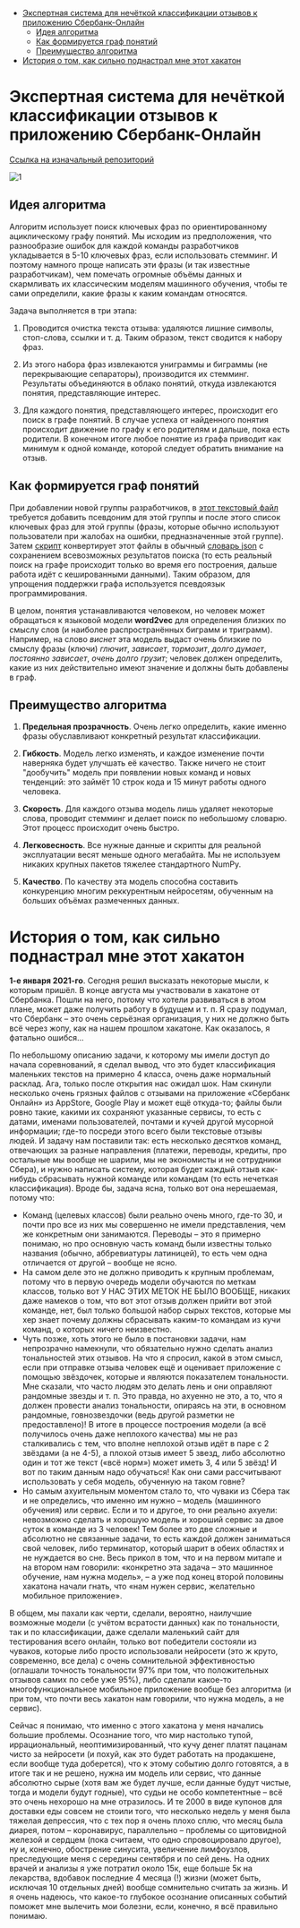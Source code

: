 - [Экспертная система для нечёткой классификации отзывов к приложению Сбербанк-Онлайн](#----------------------------------------------------------------------------------)
  * [Идея алгоритма](#идея-алгоритма)
  * [Как формируется граф понятий](#как-формируется-граф-понятий)
  * [Преимущество алгоритма](#преимущества-алгоритма)
- [История о том, как сильно поднастрал мне этот хакатон](#история-о-том-как-сильно-поднасрал-мне-этот-хакатон)

# Экспертная система для нечёткой классификации отзывов к приложению Сбербанк-Онлайн

[Ссылка на изначальный репозиторий](https://github.com/PasaOpasen/SberCode_online_AK_Team)

![1](https://github.com/PasaOpasen/SberOnline-AK/blob/master/16.png)

## Идея алгоритма

Алгоритм использует поиск ключевых фраз по ориентированному ациклическому графу понятий. Мы исходим из предположения, что разнообразие ошибок для каждой команды разработчиков укладывается в 5-10 ключевых фраз, если использовать стемминг. И поэтому намного проще написать эти фразы (и так известные разработчикам), чем помечать огромные объёмы данных и скармливать их классическим моделям машинного обучения, чтобы те сами определили, какие фразы к каким командам относятся.

Задача выполняется в три этапа:

1. Проводится очистка текста отзыва: удаляются лишние символы, стоп-слова, ссылки и т. д. Таким образом, текст сводится к набору фраз.

1. Из этого набора фраз извлекаются униграммы и биграммы (не перекрывающие сепараторы), производится их стемминг. Результаты объединяются в облако понятий, откуда извлекаются понятия, представляющие интерес.

1. Для каждого понятия, представляющего интерес, происходит его поиск в графе понятий. В случае успеха от найденного понятия происходит движение по графу к его родителям и дальше, пока есть родители. В конечном итоге любое понятие из графа приводит как минимум к одной команде, которой следует обратить внимание на отзыв.

## Как формируется граф понятий

При добавлении новой группы разработчиков, в [этот текстовый файл](https://github.com/PasaOpasen/SberOnline-AK/blob/master/Code/Models_modules/graph_module/content_detector/graph_skills.txt) требуется добавить псевдоним для этой группы и после этого список ключевых фраз для этой группы (фразы, которые обычно используют пользователи при жалобах на ошибки, предназначенные этой группе). Затем [скрипт](https://github.com/PasaOpasen/SberOnline-AK/blob/master/Code/Models_modules/graph_module/content_detector/create_graph_dictionary.py) конвертирует этот файлы в обычный [словарь json](https://github.com/PasaOpasen/SberOnline-AK/blob/master/Code/Models_modules/graph_module/content_detector/graph_skills.json) с сохранением всевозможных результатов поиска (то есть реальный поиск на графе происходит только во время его построения, дальше работа идёт с кешированными данными). Таким образом, для упрощения поддержки графа используется псевдоязык программирования.

В целом, понятия устанавливаются человеком, но человек может обращаться к языковой модели **word2vec** для определения близких по смыслу слов (и наиболее распространённых биграмм и триграмм). Например, на слово *виснет* эта модель выдаст очень близкие по смыслу фразы (ключи) *глючит*, *зависает*, *тормозит*, *долго думает*, *постоянно зависает*, *очень долго грузит*; человек должен определить, какие из них действительно имеют значение и должны быть добавлены в граф.

## Преимущество алгоритма

1. **Предельная прозрачность**. Очень легко определить, какие именно фразы обуславливают конкретный результат классификации. 

1. **Гибкость**. Модель легко изменять, и каждое изменение почти наверняка будет улучшать её качество. Также ничего не стоит "дообучить" модель при появлении новых команд и новых тенденций: это займёт 10 строк кода и 15 минут работы одного человека.

1. **Скорость**. Для каждого отзыва модель лишь удаляет некоторые слова, проводит стемминг и делает поиск по небольшому словарю. Этот процесс происходит очень быстро.

1. **Легковесность**. Все нужные данные и скрипты для реальной эксплуатации весят меньше одного мегабайта. Мы не используем никаких крупных пакетов тяжелее стандартного NumPy.

1. **Качество**. По качеству эта модель способна составить конкуренцию многим реккурентным нейросетям, обученным на больших объёмах размеченных данных.


# История о том, как сильно поднастрал мне этот хакатон

**1-е января 2021-го**. Сегодня решил высказать некоторые мысли, к которым пришёл. В конце августа мы участвовали в хакатоне от Сбербанка. Пошли на него, потому что хотели развиваться в этом плане, может даже получить работу в будущем и т. п. Я сразу подумал, что Сбербанк – это очень серьёзная организация, у них не должно быть всё через жопу, как на нашем прошлом хакатоне. Как оказалось, я фатально ошибся…

По небольшому описанию задачи, к которому мы имели доступ до начала соревнований, я сделал вывод, что это будет классификация маленьких текстов на примерно 4 класса, очень даже нормальный расклад. Ага, только после открытия нас ожидал шок. Нам скинули несколько очень грязных файлов с отзывами на приложение «Сбербанк Онлайн» из AppStore, Google Play и может ещё откуда-то; файлы были ровно такие, какими их сохраняют указанные сервисы, то есть с датами, именами пользователей, почтами и кучей другой мусорной информации; где-то посреди этого всего были текстовые отзывы людей. И задачу нам поставили так: есть несколько десятков команд, отвечающих за разные направления (платежи, переводы, кредиты, про остальные мы вообще не шарили, мы не экономисты и не сотрудники Сбера), и нужно написать систему, которая будет каждый отзыв как-нибудь сбрасывать нужной команде или командам (то есть нечеткая классификация). Вроде бы, задача ясна, только вот она нерешаемая, потому что:
* Команд (целевых классов) были реально очень много, где-то 30, и почти про все из них мы совершенно не имели представления, чем же конкретным они занимаются. Переводы – это я примерно понимаю, но про основную часть команд были известны только названия (обычно, аббревиатуры латиницей), то есть чем одна отличается от другой – вообще не ясно.
* На самом деле это не должно приводить к крупным проблемам, потому что в первую очередь модели обучаются по меткам классов, только вот У НАС ЭТИХ МЕТОК НЕ БЫЛО ВООБЩЕ, никаких даже намеков о том, что вот этот отзыв должен прийти вот этой команде, нет, был только большой набор сырых текстов, которые мы хер знает почему должны сбрасывать каким-то командам из кучи команд, о которых ничего неизвестно.
* Чуть позже, хоть этого не было в постановки задачи, нам непрозрачно намекнули, что обязательно нужно сделать анализ тональностей этих отзывов. На что я спросил, какой в этом смысл, если при отправке отзыва человек ещё и оценивает приложение с помощью звёздочек, которые и являются показателем тональности. Мне сказали, что часто людям это делать лень и они оправляют рандомные звезды и т. п. Это правда, но ахуенно не это, а то, что я должен провести анализ тональности, опираясь на эти, в основном рандомные, говнозвездочки (ведь другой разметки не предоставлено)! В итоге в процессе построения модели (а всё получилось очень даже неплохого качества) мы не раз сталкивались с тем, что вполне неплохой отзыв идёт в паре с 2 звёздами (а не 4-5), а плохой отзыв имеет 5 звезд, либо абсолютно один и тот же текст («всё норм») может иметь 3, 4 или 5 звёзд! И вот по таким данным надо обучаться! Как они сами рассчитывают использовать у себя модель, обученную на таком говне?
* Но самым ахуительным моментом стало то, что чуваки из Сбера так и не определись, что именно им нужно – модель (машинного обучения) или сервис. Если и то и другое, то они реально ахуели: невозможно сделать и хорошую модель и хороший сервис за двое суток в команде из 3 человек! Тем более это две сложные и абсолютно не связанные задачи, то есть каждой должен заниматься свой человек, либо терминатор, который шарит в обеих областях и не нуждается во сне. Весь прикол в том, что и на первом митапе и на втором нам говорили: «конкретно эта задача – это машинное обучение, нам нужна модель», – а уже под конец второй половины хакатона начали гнать, что «нам нужен сервис, желательно мобильное приложение».

В общем, мы пахали как черти, сделали, вероятно, наилучшие возможные модели (с учётом всратости данных) как по тональности, так и по классификации, даже сделали маленький сайт для тестирования всего онлайн, только вот победители состояли из чуваков, которые либо просто использовали нейросети (это ж круто, современно, все дела) с очень сомнительной эффективностью (оглашали точность тональности 97% при том, что положительных отзывов самих по себе уже 95%), либо сделали какое-то многофункциональное мобильное приложение вообще без алгоритма (и при том, что почти весь хакатон нам говорили, что нужна модель, а не сервис).

Сейчас я понимаю, что именно с этого хакатона у меня начались большие проблемы. Осознание того, что мир настолько тупой, иррациональный, неоптимизированный, что кучу денег платят пацанам чисто за нейросети (и похуй, как это будет работать на продакшене, если вообще туда доберется), что к этому событию долго готовятся, а в итоге так и не решено, нужна им модель или сервис, что данные абсолютно сырые (хотя вам же будет лучше, если данные будут чистые, тогда и модели будут годные), что судьи не особо компетентные – всё это очень нехорошо на мне отразилось. И те 2000 в виде купонов для доставки еды совсем не стоили того, что несколько недель у меня была тяжелая депрессия, что с тех пор я очень плохо сплю, что месяц была диарея, потом – коронавирус, параллельно – проблемы со щитовидной железой и сердцем (пока считаем, что одно спровоцировало другое), ну и, конечно, обострение синусита, увеличение лимфоузлов, преследующие меня с середины сентября и по сей день. На одних врачей и анализы я уже потратил около 15к, еще больше 5к на лекарства, вдобавок последние 4 месяца (!) жизни (может быть, исключая 10 отдельных дней) вообще сомнительно считать за жизнь. И я очень надеюсь, что какое-то глубокое осознание описанных событий поможет мне вылечить мои болезни, если, конечно, я всё правильно понимаю.

